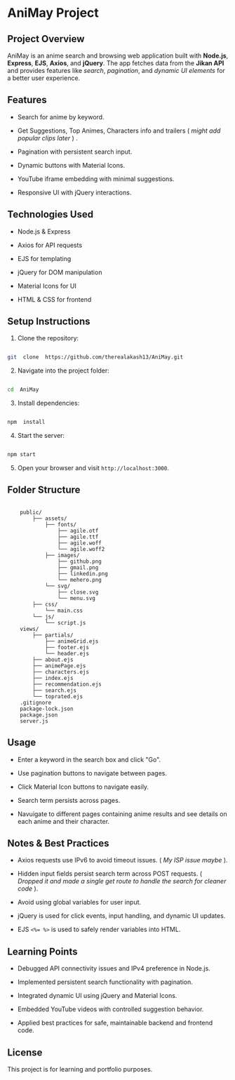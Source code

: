 # AniMay Project

  

## Project Overview

AniMay is an anime search and browsing web application built with **Node.js**, **Express**, **EJS**, **Axios**, and **jQuery**. The app fetches data from the **Jikan API** and provides features like *search*, *pagination*, and *dynamic UI elements* for a better user experience.

  

## Features

- Search for anime by keyword.

- Get Suggestions, Top Animes, Characters info and trailers ( *might add popular clips later* ) .

- Pagination with persistent search input.

- Dynamic buttons with Material Icons.

- YouTube iframe embedding with minimal suggestions.

- Responsive UI with jQuery interactions.

  

## Technologies Used

- Node.js & Express

- Axios for API requests

- EJS for templating

- jQuery for DOM manipulation

- Material Icons for UI

- HTML & CSS for frontend

  

## Setup Instructions

1. Clone the repository:

```bash

git  clone  https://github.com/therealakash13/AniMay.git

```

2. Navigate into the project folder:

```bash

cd  AniMay

```

3. Install dependencies:

```bash

npm  install

```

4. Start the server:

```bash

npm start

```

5. Open your browser and visit `http://localhost:3000`.

  

## Folder Structure

```

	public/
	    ├── assets/
	        ├── fonts/
	            ├── agile.otf
	            ├── agile.ttf
	            ├── agile.woff
	            └── agile.woff2
	        ├── images/
	            ├── github.png
	            ├── gmail.png
	            ├── linkedin.png
	            └── mehero.png
	        └── svg/
	            ├── close.svg
	            └── menu.svg
	    ├── css/
	        └── main.css
	    └── js/
	        └── script.js
	views/
	    ├── partials/
	        ├── animeGrid.ejs
	        ├── footer.ejs
	        └── header.ejs
	    ├── about.ejs
	    ├── animePage.ejs
	    ├── characters.ejs
	    ├── index.ejs
	    ├── recommendation.ejs
	    ├── search.ejs
	    └── toprated.ejs
	.gitignore
	package-lock.json
	package.json
	server.js

```

  

## Usage

- Enter a keyword in the search box and click "Go".

- Use pagination buttons to navigate between pages.

- Click Material Icon buttons to navigate easily.

- Search term persists across pages.

- Navuigate to different pages containing anime results and see details on each anime and their character. 

  

## Notes & Best Practices

- Axios requests use IPv6 to avoid timeout issues. ( *My ISP issue maybe* ).

- Hidden input fields persist search term across POST requests. ( *Dropped it and made a single get route to handle the search for cleaner code* ).

- Avoid using global variables for user input.

- jQuery is used for click events, input handling, and dynamic UI updates.

- EJS `<%= %>` is used to safely render variables into HTML.

  

## Learning Points

- Debugged API connectivity issues and IPv4 preference in Node.js.

- Implemented persistent search functionality with pagination.

- Integrated dynamic UI using jQuery and Material Icons.

- Embedded YouTube videos with controlled suggestion behavior.

- Applied best practices for safe, maintainable backend and frontend code.

  

## License

This project is for learning and portfolio purposes.
